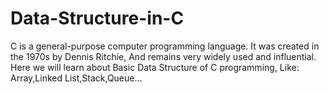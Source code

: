 # Data-Structure-in-C
C is a general-purpose computer programming language. It was created in the 1970s by Dennis Ritchie, 
And remains very widely used and influential.
Here we will learn about Basic Data Structure of C programming,
Like: Array,Linked List,Stack,Queue...
